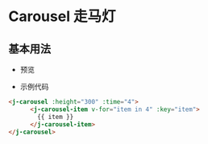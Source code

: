 # Carousel 走马灯
## 基本用法

- 预览

<carousel-demo></carousel-demo>

- 示例代码

```html
<j-carousel :height="300" :time="4">
      <j-carousel-item v-for="item in 4" :key="item">
        {{ item }}
      </j-carousel-item>
</j-carousel>
```